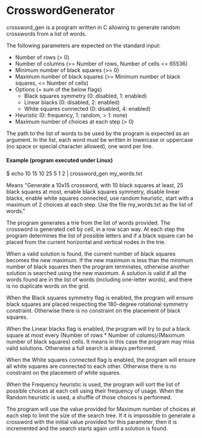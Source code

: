 # CrosswordGenerator

crossword_gen is a program written in C allowing to generate random crosswords from a list of words.

The following parameters are expected on the standard input:

- Number of rows (> 0)
- Number of columns (>= Number of rows, Number of cells <= 65536)
- Minimum number of black squares (>= 0)
- Maximum number of black squares (>= Minimum number of black squares, <= Number of cells)
- Options (= sum of the below flags)
  - Black squares symmetry (0: disabled, 1: enabled)
  - Linear blacks (0: disabled, 2: enabled)
  - White squares connected (0: disabled, 4: enabled)
- Heuristic (0: frequency, 1: random, > 1: none)
- Maximum number of choices at each step (> 0)

The path to the list of words to be used by the program is expected as an argument. In the list, each word must be written in lowercase or uppercase (no space or special character allowed), one word per line.

#### Example (program executed under Linux)

$ echo 10 15 10 25 5 1 2 | crossword_gen my_words.txt

Means "Generate a 10x15 crossword, with 10 black squares at least, 25 black squares at most, enable black squares symmetry, disable linear blacks, enable white squares connected, use random heuristic, start with a maximum of 2 choices at each step. Use the file my_words.txt as the list of words."

The program generates a trie from the list of words provided. The crossword is generated cell by cell, in a row scan way. At each step the program determines the list of possible letters and if a black square can be placed from the current horizontal and vertical nodes in the trie.

When a valid solution is found, the current number of black squares becomes the new maximum. If the new maximum is less than the minimum number of black squares then the program terminates, otherwise another solution is searched using the new maximum. A solution is valid if all the words found are in the list of words (including one-letter words), and there is no duplicate words on the grid.

When the Black squares symmetry flag is enabled, the program will ensure black squares are placed respecting the 180-degree rotational symmetry constraint. Otherwise there is no constraint on the placement of black squares.

When the Linear blacks flag is enabled, the program will try to put a black square at most every (Number of rows \* Number of colums)/(Maximum number of black squares) cells. It means in this case the program may miss valid solutions. Otherwise a full search is always performed.

When the White squares connected flag is enabled, the program will ensure all white squares are connected to each other. Otherwise there is no constraint on the placement of white squares.

When the Frequency heuristic is used, the program will sort the list of possible choices at each cell using their frequency of usage. When the Random heuristic is used, a shuffle of those choices is performed.

The program will use the value provided for Maximum number of choices at each step to limit the size of the search tree. If it is impossible to generate a crossword with the initial value provided for this parameter, then it is incremented and the search starts again until a solution is found.
